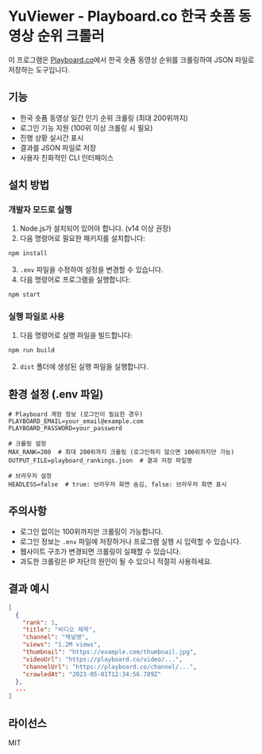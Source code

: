 # YuViewer - Playboard.co 한국 숏폼 동영상 순위 크롤러

이 프로그램은 [Playboard.co](https://playboard.co/chart/short/most-viewed-all-videos-in-south-korea-daily)에서 한국 숏폼 동영상 순위를 크롤링하여 JSON 파일로 저장하는 도구입니다.

## 기능

- 한국 숏폼 동영상 일간 인기 순위 크롤링 (최대 200위까지)
- 로그인 기능 지원 (100위 이상 크롤링 시 필요)
- 진행 상황 실시간 표시
- 결과를 JSON 파일로 저장
- 사용자 친화적인 CLI 인터페이스

## 설치 방법

### 개발자 모드로 실행

1. Node.js가 설치되어 있어야 합니다. (v14 이상 권장)
2. 다음 명령어로 필요한 패키지를 설치합니다:

```bash
npm install
```

3. `.env` 파일을 수정하여 설정을 변경할 수 있습니다.
4. 다음 명령어로 프로그램을 실행합니다:

```bash
npm start
```

### 실행 파일로 사용

1. 다음 명령어로 실행 파일을 빌드합니다:

```bash
npm run build
```

2. `dist` 폴더에 생성된 실행 파일을 실행합니다.

## 환경 설정 (.env 파일)

```
# Playboard 계정 정보 (로그인이 필요한 경우)
PLAYBOARD_EMAIL=your_email@example.com
PLAYBOARD_PASSWORD=your_password

# 크롤링 설정
MAX_RANK=200  # 최대 200위까지 크롤링 (로그인하지 않으면 100위까지만 가능)
OUTPUT_FILE=playboard_rankings.json  # 결과 저장 파일명

# 브라우저 설정
HEADLESS=false  # true: 브라우저 화면 숨김, false: 브라우저 화면 표시
```

## 주의사항

- 로그인 없이는 100위까지만 크롤링이 가능합니다.
- 로그인 정보는 `.env` 파일에 저장하거나 프로그램 실행 시 입력할 수 있습니다.
- 웹사이트 구조가 변경되면 크롤링이 실패할 수 있습니다.
- 과도한 크롤링은 IP 차단의 원인이 될 수 있으니 적절히 사용하세요.

## 결과 예시

```json
[
  {
    "rank": 1,
    "title": "비디오 제목",
    "channel": "채널명",
    "views": "1.2M views",
    "thumbnail": "https://example.com/thumbnail.jpg",
    "videoUrl": "https://playboard.co/video/...",
    "channelUrl": "https://playboard.co/channel/...",
    "crawledAt": "2023-05-01T12:34:56.789Z"
  },
  ...
]
```

## 라이선스

MIT 